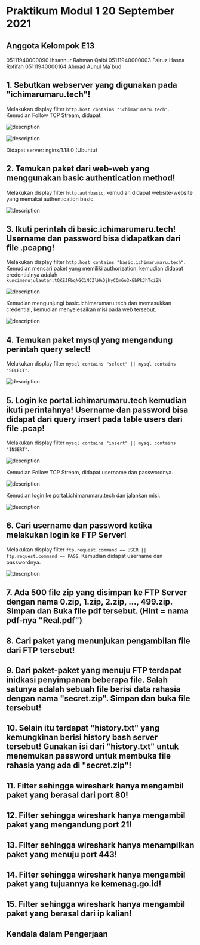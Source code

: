 # Praktikum Modul 1 20 September 2021

## Anggota Kelompok E13
05111940000090	Ihsannur Rahman Qalbi
05111940000003	Fairuz Hasna Rofifah
05111940000164	Ahmad Aunul Ma`bud

## 1. Sebutkan webserver yang digunakan pada "ichimarumaru.tech"!
Melakukan display filter `http.host contains "ichimarumaru.tech"`. Kemudian Follow TCP Stream, didapat:

![description]('/img/image9.png')

![description]('/img/image19.png')

Didapat server: nginx/1.18.0 (Ubuntu)
## 2. Temukan paket dari web-web yang menggunakan basic authentication method!
Melakukan display filter `http.authbasic`, kemudian didapat website-website yang memakai authentication basic.

![description]('/img/image25.png')

## 3. Ikuti perintah di basic.ichimarumaru.tech! Username dan password bisa didapatkan dari file .pcapng!
Melakukan display filter `http.host contains "basic.ichimarumaru.tech"`. Kemudian mencari paket yang memiliki authorization, kemudian didapat credentialnya adalah `kuncimenujulautan:tQKEJFbgNGC1NCZlWAOjhyCOm6o3xEbPkJhTciZN`

![description]('/img/Capture.PNG')

Kemudian mengunjungi basic.ichimarumaru.tech dan memasukkan credential, kemudian menyelesaikan misi pada web tersebut.

![description]('/img/image7.png')

## 4. Temukan paket mysql yang mengandung perintah query select!

Melakukan display filter `mysql contains "select" || mysql contains "SELECT"`.

![description]('/img/image7.png')

## 5. Login ke portal.ichimarumaru.tech kemudian ikuti perintahnya! Username dan password bisa didapat dari query insert pada table users dari file .pcap!
Melakukan display filter `mysql contains "insert" || mysql contains "INSERT"`.

![description]('/img/image28.png')

Kemudian Follow TCP Stream, didapat username dan passwordnya. 

![description]('/img/image23.png')

Kemudian login ke portal.ichimarumaru.tech dan jalankan misi.

![description]('/img/image10.png')

## 6. Cari username dan password ketika melakukan login ke FTP Server!

Melakukan display filter `ftp.request.command == USER || ftp.request.command == PASS`. Kemudian didapat username dan passwordnya.

![description]('/img/image29.png')

## 7. Ada 500 file zip yang disimpan ke FTP Server dengan nama 0.zip, 1.zip, 2.zip, ..., 499.zip. Simpan dan Buka file pdf tersebut. (Hint = nama pdf-nya "Real.pdf")
## 8. Cari paket yang menunjukan pengambilan file dari FTP tersebut!
## 9. Dari paket-paket yang menuju FTP terdapat inidkasi penyimpanan beberapa file. Salah satunya adalah sebuah file berisi data rahasia dengan nama "secret.zip". Simpan dan buka file tersebut!
## 10. Selain itu terdapat "history.txt" yang kemungkinan berisi history bash server tersebut! Gunakan isi dari "history.txt" untuk menemukan password untuk membuka file rahasia yang ada di "secret.zip"!
## 11. Filter sehingga wireshark hanya mengambil paket yang berasal dari port 80!
## 12. Filter sehingga wireshark hanya mengambil paket yang mengandung port 21!
## 13. Filter sehingga wireshark hanya menampilkan paket yang menuju port 443!
## 14. Filter sehingga wireshark hanya mengambil paket yang tujuannya ke kemenag.go.id!
## 15. Filter sehingga wireshark hanya mengambil paket yang berasal dari ip kalian!

## Kendala dalam Pengerjaan

